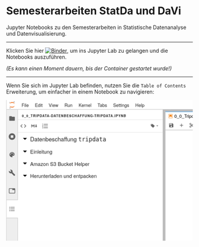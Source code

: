 # Semesterarbeiten StatDa und DaVi

Jupyter Notebooks zu den Semesterarbeiten in Statistische Datenanalyse und Datenvisualisierung.

---

Klicken Sie hier [![Binder](https://mybinder.org/badge_logo.svg)](https://mybinder.org/v2/gh/iwanimsand/ffhs-semarb-statda-davi-public/master?urlpath=lab%2Ftree%2Fnotebooks), um ins Jupyter Lab zu gelangen und die Notebooks auszuführen. 

_(Es kann einen Moment dauern, bis der Container gestartet wurde!)_

---

Wenn Sie sich im Jupyter Lab befinden, nutzen Sie die ```Table of Contents``` Erweiterung, um einfacher in einem Notebook zu navigieren:

![Table of Contents](./img/table-of-contents.png)

